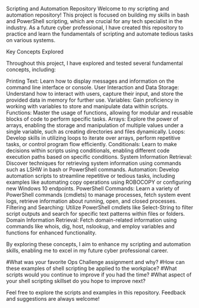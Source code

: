 Scripting and Automation Repository
Welcome to my scripting and automation repository! This project is focused on building my skills in bash and PowerShell scripting, 
which are crucial for any tech specialist in the industry. 
As a future cyber professional, I have created this repository to practice and learn the fundamentals of scripting and automate tedious tasks on various systems.

Key Concepts Explored

Throughout this project, I have explored and tested several fundamental concepts, including:

Printing Text: Learn how to display messages and information on the command line interface or console.
User Interaction and Data Storage: Understand how to interact with users, capture their input, and store the provided data in memory for further use.
Variables: Gain proficiency in working with variables to store and manipulate data within scripts.
Functions: Master the usage of functions, allowing for modular and reusable blocks of code to perform specific tasks.
Arrays: Explore the power of arrays, enabling the storage and manipulation of multiple values under a single variable, such as creating directories and files dynamically.
Loops: Develop skills in utilizing loops to iterate over arrays, perform repetitive tasks, or control program flow efficiently.
Conditionals: Learn to make decisions within scripts using conditionals, enabling different code execution paths based on specific conditions.
System Information Retrieval: Discover techniques for retrieving system information using commands such as LSHW in bash or PowerShell commands.
Automation: Develop automation scripts to streamline repetitive or tedious tasks, including examples like automating copy operations using ROBOCOPY or configuring new Windows 10 endpoints.
PowerShell Commands: Learn a variety of PowerShell commands (cmdlets) to manage processes, fetch system event logs, retrieve information about running, open, and closed processes.
Filtering and Searching: Utilize PowerShell cmdlets like Select-String to filter script outputs and search for specific text patterns within files or folders.
Domain Information Retrieval: Fetch domain-related information using commands like whois, dig, host, nslookup, and employ variables and functions for enhanced functionality.

By exploring these concepts, I aim to enhance my scripting and automation skills, enabling me to excel in my future cyber professional career.


#What was your favorite Ops Challenge assignment and why?
#How can these examples of shell scripting be applied to the workplace?
#What scripts would you continue to improve if you had the time?
#What aspect of your shell scripting skillset do you hope to improve next?

Feel free to explore the scripts and examples in this repository. Feedback and suggestions are always welcome!